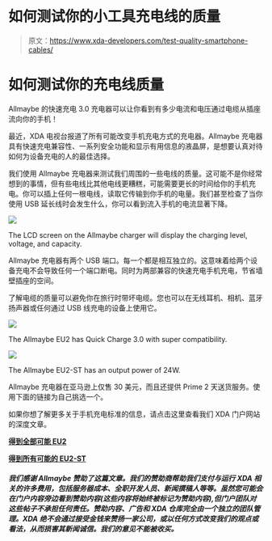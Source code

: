 # 如何测试你的小工具充电线的质量

> 原文：<https://www.xda-developers.com/test-quality-smartphone-cables/>

# 如何测试你的充电线质量

Allmaybe 的快速充电 3.0 充电器可以让你看到有多少电流和电压通过电缆从插座流向你的手机！

最近，XDA 电视台报道了所有可能改变手机充电方式的充电器。Allmaybe 充电器具有快速充电兼容性、一系列安全功能和显示有用信息的液晶屏，是想要认真对待如何为设备充电的人的最佳选择。

我们使用 Allmaybe 充电器来测试我们周围的一些电线的质量。这可能不是你经常想到的事情，但有些电线比其他电线更糟糕，可能需要更长的时间给你的手机充电。你可以插上任何一根电线，读取它传输到你手机的电量。我们甚至检查了当你使用 USB 延长线时会发生什么，你可以看到流入手机的电流显著下降。

 <picture>![](img/e4729f7e04a05059c7f1232c032d9b73.png)</picture> 

The LCD screen on the Allmaybe charger will display the charging level, voltage, and capacity.

Allmaybe 充电器有两个 USB 端口。每一个都是相互独立的。这意味着给两个设备充电不会导致任何一个端口断电。同时为两部兼容的快速充电手机充电，节省墙壁插座的空间。

了解电缆的质量可以避免你在旅行时带坏电缆。您也可以在无线耳机、相机、蓝牙扬声器或任何通过 USB 线充电的设备上使用它。

 <picture>![](img/ff790755f4dfd616fece18926243c454.png)</picture> 

The Allmaybe EU2 has Quick Charge 3.0 with super compatibility.

 <picture>![](img/365f0f8896e0043e0f091979dd3dca82.png)</picture> 

The Allmaybe EU2-ST has an output power of 24W.

Allmaybe 充电器在亚马逊上仅售 30 美元，而且还提供 Prime 2 天送货服务。使用下面的链接为自己挑选一个。

如果你想了解更多关于手机充电标准的信息，请点击这里查看我们 XDA 门户网站的深度文章。

[**得到全部可能 EU2**](https://goo.gl/Ye9kD1)

[**得到所有可能的 EU2-ST**](https://goo.gl/6VSfqr)

##### 我们感谢 Allmaybe 赞助了这篇文章。我们的赞助商帮助我们支付与运行 XDA 相关的许多费用，包括服务器成本、全职开发人员、新闻撰稿人等等。虽然您可能会在门户内容旁边看到赞助内容(这些内容将始终被标记为赞助内容),但门户团队对这些帖子不承担任何责任。赞助内容、广告和 XDA 仓库完全由一个独立的团队管理。XDA 绝不会通过接受金钱来赞扬一家公司，或以任何方式改变我们的观点或看法，从而损害其新闻诚信。我们的意见不能被收买。